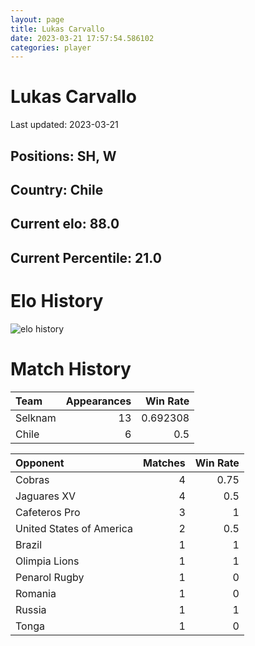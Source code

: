 ```yaml
---  
layout: page  
title: Lukas Carvallo  
date: 2023-03-21 17:57:54.586102  
categories: player  
---
```

# Lukas Carvallo


Last updated: 2023-03-21
## Positions: SH, W

## Country: Chile

## Current elo: 88.0

## Current Percentile: 21.0

# Elo History


![elo history](history_LukasCarvallo.png)
# Match History


| Team    |   Appearances |   Win Rate |
|:--------|--------------:|-----------:|
| Selknam |            13 |   0.692308 |
| Chile   |             6 |   0.5      |

| Opponent                 |   Matches |   Win Rate |
|:-------------------------|----------:|-----------:|
| Cobras                   |         4 |       0.75 |
| Jaguares XV              |         4 |       0.5  |
| Cafeteros Pro            |         3 |       1    |
| United States of America |         2 |       0.5  |
| Brazil                   |         1 |       1    |
| Olimpia Lions            |         1 |       1    |
| Penarol Rugby            |         1 |       0    |
| Romania                  |         1 |       0    |
| Russia                   |         1 |       1    |
| Tonga                    |         1 |       0    |